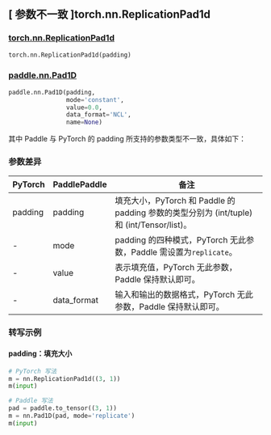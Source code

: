 ## [ 参数不一致 ]torch.nn.ReplicationPad1d
### [torch.nn.ReplicationPad1d](https://pytorch.org/docs/stable/generated/torch.nn.ReplicationPad1d.html?highlight=pad#torch.nn.ReplicationPad1d)

```python
torch.nn.ReplicationPad1d(padding)
```

### [paddle.nn.Pad1D](https://www.paddlepaddle.org.cn/documentation/docs/zh/develop/api/paddle/nn/Pad1D_cn.html#pad1d)

```python
paddle.nn.Pad1D(padding,
                mode='constant',
                value=0.0,
                data_format='NCL',
                name=None)
```

其中 Paddle 与 PyTorch 的 padding 所支持的参数类型不一致，具体如下：
### 参数差异
| PyTorch       | PaddlePaddle | 备注                                                   |
| ------------- | ------------ | ------------------------------------------------------ |
| padding       | padding      | 填充大小，PyTorch 和 Paddle 的 padding 参数的类型分别为 (int/tuple) 和 (int/Tensor/list)。  |
| -             | mode         | padding 的四种模式，PyTorch 无此参数，Paddle 需设置为`replicate`。  |
| -             | value  | 表示填充值，PyTorch 无此参数，Paddle 保持默认即可。  |
| -             | data_format  | 输入和输出的数据格式，PyTorch 无此参数，Paddle 保持默认即可。  |


### 转写示例
#### padding：填充大小
```python
# PyTorch 写法
m = nn.ReplicationPad1d((3, 1))
m(input)

# Paddle 写法
pad = paddle.to_tensor((3, 1))
m = nn.Pad1D(pad, mode='replicate')
m(input)
```
